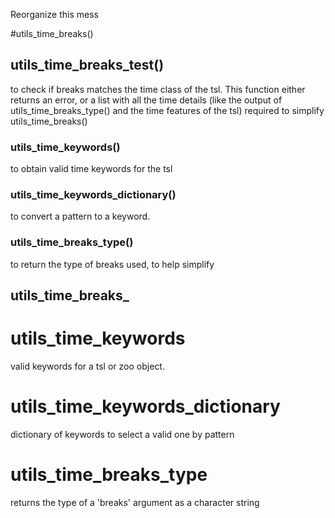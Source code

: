 Reorganize this mess

#utils_time_breaks()

## utils_time_breaks_test() 
to check if breaks matches the time class of the tsl. This function either returns an error, or a list with all the time details (like the output of utils_time_breaks_type() and the time features of the tsl) required to simplify utils_time_breaks()

### utils_time_keywords()
to obtain valid time keywords for the tsl

### utils_time_keywords_dictionary()
to convert a pattern to a keyword.

### utils_time_breaks_type()
to return the type of breaks used, to help simplify 





## utils_time_breaks_

# utils_time_keywords

valid keywords for a tsl or zoo object.

# utils_time_keywords_dictionary

dictionary of keywords to select a valid one by pattern

# utils_time_breaks_type

returns the type of a 'breaks' argument as a character string

